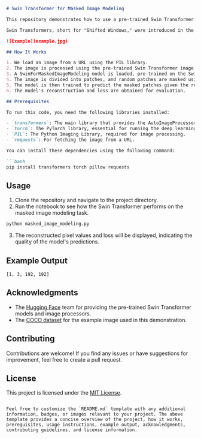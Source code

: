 ```markdown
# Swin Transformer for Masked Image Modeling

This repository demonstrates how to use a pre-trained Swin Transformer for Masked Image Modeling. Masked Image Modeling is a task where random patches in an image are masked out, and the model is trained to predict the masked patches. The Swin Transformer is a powerful hierarchical vision transformer designed for computer vision tasks.

Swin Transformers, short for "Shifted Windows," were introduced in the paper titled "Swin Transformer: Hierarchical Vision Transformer using Shifted Windows" by Liu et a. (2021). Unlike traditional transformers, Swin Transformers divide the image into non-overlapping shifted windows, enabling efficient and scalable computation.

![Example](example.jpg)

## How It Works

1. We load an image from a URL using the PIL library.
2. The image is processed using the pre-trained Swin Transformer image processor (AutoImageProcessor).
3. A SwinForMaskedImageModeling model is loaded, pre-trained on the Swin Transformer architecture.
4. The image is divided into patches, and random patches are masked using a boolean mask.
5. The model is then trained to predict the masked patches given the rest of the image.
6. The model's reconstruction and loss are obtained for evaluation.

## Prerequisites

To run this code, you need the following libraries installed:

- `transformers`: The main library that provides the AutoImageProcessor and SwinForMaskedImageModeling classes.
- `torch`: The PyTorch library, essential for running the deep learning model and performing tensor computations.
- `PIL`: The Python Imaging Library, required for image processing.
- `requests`: For fetching the image from a URL.

You can install these dependencies using the following command:

```bash
pip install transformers torch pillow requests
```

## Usage

1. Clone the repository and navigate to the project directory.
2. Run the notebook to see how the Swin Transformer performs on the masked image modeling task.

```bash
python masked_image_modeling.py
```
3. The reconstructed pixel values and loss will be displayed, indicating the quality of the model's predictions.

## Example Output

```
[1, 3, 192, 192]
```

## Acknowledgments

- The [Hugging Face](https://huggingface.co/) team for providing the pre-trained Swin Transformer models and image processors.
- The [COCO dataset](http://cocodataset.org/) for the example image used in this demonstration.

## Contributing

Contributions are welcome! If you find any issues or have suggestions for improvement, feel free to create a pull request.

## License

This project is licensed under the [MIT License](LICENSE).

```

Feel free to customize the `README.md` template with any additional information, badges, or images relevant to your project. The above template provides a concise overview of the project, how it works, prerequisites, usage instructions, example output, acknowledgments, contributing guidelines, and license information.
